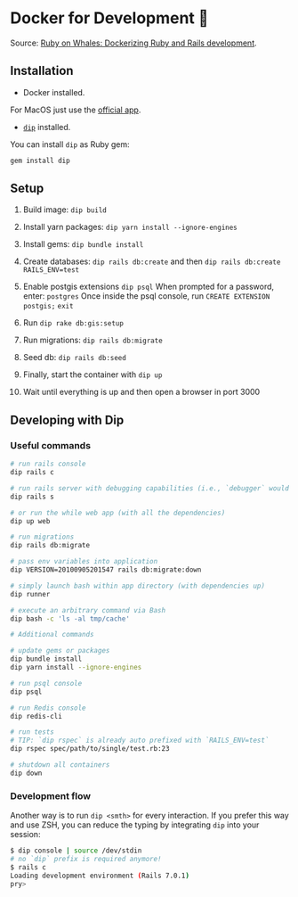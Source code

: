 # Docker for Development 🐳 

Source: [Ruby on Whales: Dockerizing Ruby and Rails development](https://evilmartians.com/chronicles/ruby-on-whales-docker-for-ruby-rails-development).

## Installation

- Docker installed.

For MacOS just use the [official app](https://docs.docker.com/engine/installation/mac/).

- [`dip`](https://github.com/bibendi/dip) installed.

You can install `dip` as Ruby gem:

```sh
gem install dip
```

## Setup

1. Build image: `dip build`
2. Install yarn packages: `dip yarn install --ignore-engines`
3. Install gems: `dip bundle install`
4. Create databases: `dip rails db:create` and then `dip rails db:create RAILS_ENV=test`
5. Enable postgis extensions
`dip psql`
When prompted for a password, enter: `postgres`
Once inside the psql console, run
`CREATE EXTENSION postgis;`
`exit`
7. Run `dip rake db:gis:setup`
8. Run migrations: `dip rails db:migrate`
9. Seed db: `dip rails db:seed`
10. Finally, start the container with `dip up`

11. Wait until everything is up and then open a browser in port 3000 


## Developing with Dip

### Useful commands

```sh
# run rails console
dip rails c

# run rails server with debugging capabilities (i.e., `debugger` would work)
dip rails s

# or run the while web app (with all the dependencies)
dip up web

# run migrations
dip rails db:migrate

# pass env variables into application
dip VERSION=20100905201547 rails db:migrate:down

# simply launch bash within app directory (with dependencies up)
dip runner

# execute an arbitrary command via Bash
dip bash -c 'ls -al tmp/cache'

# Additional commands

# update gems or packages
dip bundle install
dip yarn install --ignore-engines

# run psql console
dip psql

# run Redis console
dip redis-cli

# run tests
# TIP: `dip rspec` is already auto prefixed with `RAILS_ENV=test`
dip rspec spec/path/to/single/test.rb:23

# shutdown all containers
dip down
```

### Development flow

Another way is to run `dip <smth>` for every interaction. If you prefer this way and use ZSH, you can reduce the typing
by integrating `dip` into your session:

```sh
$ dip console | source /dev/stdin
# no `dip` prefix is required anymore!
$ rails c
Loading development environment (Rails 7.0.1)
pry>
```
